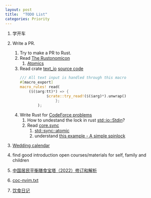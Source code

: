 ```yaml
---
layout: post
title:  "TODO List"
categories: Priority 
---
```


1. 学开车

1. Write a PR.
    1. Try to make a PR to Rust. 
    1. Read [The Rustonomicon](https://doc.rust-lang.org/stable/nomicon/)
        1. [Atomics](https://doc.rust-lang.org/stable/nomicon/atomics.html#atomics) 
    1. Read crate [text_io](https://crates.io/crates/text_io/) [source code](https://github.com/oli-obk/rust-si/blob/main/src/lib.rs)
        ```rust
        /// All text input is handled through this macro
        #[macro_export]
        macro_rules! read(
            ($($arg:tt)*) => {
                    $crate::try_read!($($arg)*).unwrap()
                        };
                );
        ```
    1. Write Rust for [CodeForce problems](https://codeforces.com/problemset?order=BY_SOLVED_DESC)
        1. How to undestand the lock in rust [std::io::Stdin](https://doc.rust-lang.org/std/io/struct.Stdin.html#method.lock)?
        1. Read [core.sync](https://github.com/rust-lang/rust/tree/master/library/core/src/sync)
            1. [std::sync::atomic](https://doc.rust-lang.org/std/sync/atomic/index.html)
            1. understand [this example - A simple spinlock](https://doc.rust-lang.org/std/sync/atomic/index.html#examples)

1. [Wedding calendar](https://calendar.google.com/calendar/u/0/r/agenda/2023/1/1)

1. find good introduction open courses/materials for self, family and children 

1. [中国居民平衡膳食宝塔（2022）修订和解析](http://dg.cnsoc.org/article/04/RMAbPdrjQ6CGWTwmo62hQg.html)


1. [coc-nvim.txt](https://github.com/neoclide/coc.nvim/blob/master/doc/coc.txt)

1. [饮食日记](https://www.fatsecret.cn/Diary.aspx?pa=fj)
